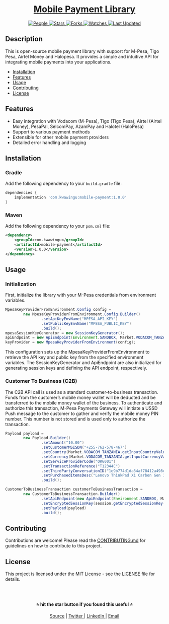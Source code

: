 <div align="center">

<h1><a href="https://github.com/TheOddagen/Mobile-Payments-Library">Mobile Payment Library</a></h1>

<a href="https://github.com/TheOddagen/Mobile-Payments-Library/graphs/contributors">
<img alt="People" src="https://img.shields.io/github/contributors/TheOddagen/Mobile-Payments-Library?style=flat&color=ffaaf2&label=People"> </a>

<a href="https://github.com/TheOddagen/Mobile-Payments-Library/stargazers">
<img alt="Stars" src="https://img.shields.io/github/stars/TheOddagen/Mobile-Payments-Library?style=flat&color=98c379&label=Stars"> </a>

<a href="https://github.com/TheOddagen/Mobile-Payments-Library/network/members">
<img alt="Forks" src="https://img.shields.io/github/forks/TheOddagen/Mobile-Payments-Library?style=flat&color=66a8e0&label=Forks"> </a>

<a href="https://github.com/TheOddagen/Mobile-Payments-Library/watchers">
<img alt="Watches" src="https://img.shields.io/github/watchers/TheOddagen/Mobile-Payments-Library?style=flat&color=f5d08b&label=Watches"> </a>

<a href="https://github.com/TheOddagen/Mobile-Payments-Library/pulse">
<img alt="Last Updated" src="https://img.shields.io/github/last-commit/TheOddagen/Mobile-Payments-Library?style=flat&color=e06c75&label="> </a>

</div>


## Description

This is open-source mobile payment library with support for M-Pesa, Tigo Pesa, Airtel Money and Halopesa. It provides a simple and intuitive API for integrating mobile payments into your applications.

- [Installation](#installation)
- [Features](#features)
- [Usage](#usage)
- [Contributing](#contributing)
- [License](#license)


## Features
- Easy integration with Vodacom (M-Pesa), Tigo (Tigo Pesa), Airtel (Airtel Money), PesaPal, SelcomPay, AzamPay and Halotel (HaloPesa)
- Support to various payment methods
- Extensible for other mobile payment providers
- Detailed error handling and logging

## Installation

### Gradle

Add the following dependency to your `build.gradle` file:

```groovy
dependencies {
    implementation 'com.kwawingu:mobile-payment:1.0.0'
}
```

### Maven

Add the following dependency to your `pom.xml` file:

```xml
<dependency>
    <groupId>com.kwawingu</groupId>
    <artifactId>mobile-payment</artifactId>
    <version>1.0.0</version>
</dependency>
```

## Usage

### Initialization

First, initialize the library with your M-Pesa credentials from environment variables.

```java
MpesaKeyProviderFromEnvironment.Config config =
        new MpesaKeyProviderFromEnvironment.Config.Builder()
                .setApiKeyEnvName("MPESA_API_KEY")
                .setPublicKeyEnvName("MPESA_PUBLIC_KEY")
                .build();
mpesaSessionKeyGenerator = new SessionKeyGenerator();
apiEndpoint = new ApiEndpoint(Environment.SANDBOX, Market.VODACOM_TANZANIA);
keyProvider = new MpesaKeyProviderFromEnvironment(config);
```

This configuration sets up the MpesaKeyProviderFromEnvironment to retrieve the API key and public key from the specified environment variables. The SessionKeyGenerator and ApiEndpoint are also initialized for generating session keys and defining the API endpoint, respectively.

### Customer To Business (C2B)

The C2B API call is used as a standard customer-to-business transaction. Funds from the customer’s mobile money wallet will be deducted and be transferred to the mobile money wallet of the business. To authenticate and authorize this transaction, M-Pesa Payments Gateway will initiate a USSD Push message to the customer to gather and verify the mobile money PIN number. This number is not stored and is used only to authorize the transaction.

```java
Payload payload =
        new Payload.Builder()
                .setAmount("10.00")
                .setCustomerMSISDN("+255-762-578-467")
                .setCountry(Market.VODACOM_TANZANIA.getInputCountryValue())
                .setCurrency(Market.VODACOM_TANZANIA.getInputCurrencyValue())
                .setServiceProviderCode("ORG001")
                .setTransactionReference("T12344C")
                .setThirdPartyConversationID("1e9b774d1da34af78412a498cbc28f5e")
                .setPurchasedItemsDesc("Lenovo ThinkPad X1 Carbon Gen 12")
                .build();

CustomerToBusinessTransaction customerToBusinessTransaction =
        new CustomerToBusinessTransaction.Builder()
                .setApiEndpoint(new ApiEndpoint(Environment.SANDBOX, Market.VODACOM_TANZANIA))
                .setEncryptedSessionKey(session.getEncryptedSessionKey())
                .setPayload(payload)
                .build();
```


## Contributing

Contributions are welcome! Please read the [CONTRIBUTING.md](CONTRIBUTING.md) for guidelines on how to contribute to this project.

## License

This project is licensed under the MIT License - see the [LICENSE](LICENSE) file for details.

<br/><br/>

<div align="center">

<strong>⭐ hit the star button if you found this useful ⭐</strong><br>

<a href="https://github.com/TheOddagen/Mobile-Payments-Library">Source</a>
| <a href="https://x.com/TheOddagen" target="_blank">Twitter </a>
| <a href="http://www.linkedin.com/in/collins-boniface" target="_blank">LinkedIn </a>
| <a href="mailto:collo@fastmail.com">Email</a>
</div>
